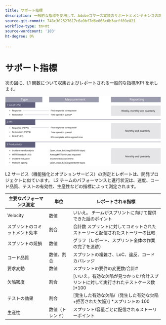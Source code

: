 ```yaml
---
title: サポート指標
description: 一般的な指標を使用して、Adobeコマース実装のサポートとメンテナンスの取り組みを監視します。
source-git-commit: 748c302527617c6a9bf7d6e666c6b3acff89e021
workflow-type: tm+mt
source-wordcount: '183'
ht-degree: 0%

---
```



# サポート指標

次の図に、L1 関数について収集およびレポートされる一般的な指標/KPI を示します。

![SLA 指標を示す図](../../assets/playbooks/sla-metrics.svg)

L2 サービス（機能強化とオプションサービス）の測定とレポートは、開発プロジェクトに似ています。 L2 チームのパフォーマンスと進行状況は、速度、コード品質、テストの有効性、生産性などの指標によって測定されます。

| 主要なパフォーマンス測定 | 単位 | レポートされる指標 |
|------------------------------|---------------------|------------------------------------------------------------------------------------|
| Velocity | 数値 | いいえ。 チームがスプリントに向けて提供できた話のポイント |
| スプリントのコミットメント効率 | 割合 | 合計数 スプリントに対してコミットされたストーリーと配信されたストーリーの比較 |
| スプリントの焼損 | 数値 | グラフ（レポート、スプリント全体の作業の完了を追跡） |
| コード品質 | 数値、割合 | スプリントの複雑さ、LoC、違反、コードカバレッジ |
| 要求変動 | 数値 | スプリントの要件の変更数/合計# |
| 欠陥密度 | 割合 | [いいえ。有効な欠陥が見つかった/合計スプリントに対して実行されたテストケース数 ]*100 |
| テストの効果 | 割合 | [発生した有効な欠陥/（発生した有効な欠陥+拒否された欠陥）] *スプリントの 100 |
| 生産性 | 数値（トレンド） | スプリント/容量ごとに配信されるストーリーポイント |